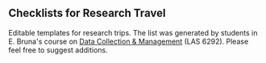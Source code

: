 ## Checklists for Research Travel

Editable templates for research trips. The list was generated by students in E. Bruna's course on [Data Collection & Management](https://las6292.netlify.app/) (LAS 6292). Please feel free to suggest additions. 
